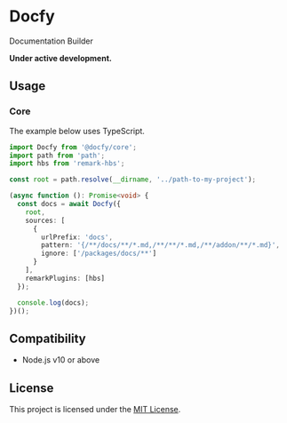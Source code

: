# Docfy

Documentation Builder

**Under active development.**

## Usage

### Core

The example below uses TypeScript.

```ts
import Docfy from '@docfy/core';
import path from 'path';
import hbs from 'remark-hbs';

const root = path.resolve(__dirname, '../path-to-my-project');

(async function (): Promise<void> {
  const docs = await Docfy({
    root,
    sources: [
      {
        urlPrefix: 'docs',
        pattern: '{/**/docs/**/*.md,/**/**/*.md,/**/addon/**/*.md}',
        ignore: ['/packages/docs/**']
      }
    ],
    remarkPlugins: [hbs]
  });

  console.log(docs);
})();
```

## Compatibility

* Node.js v10 or above

## License

This project is licensed under the [MIT License](LICENSE.md).
